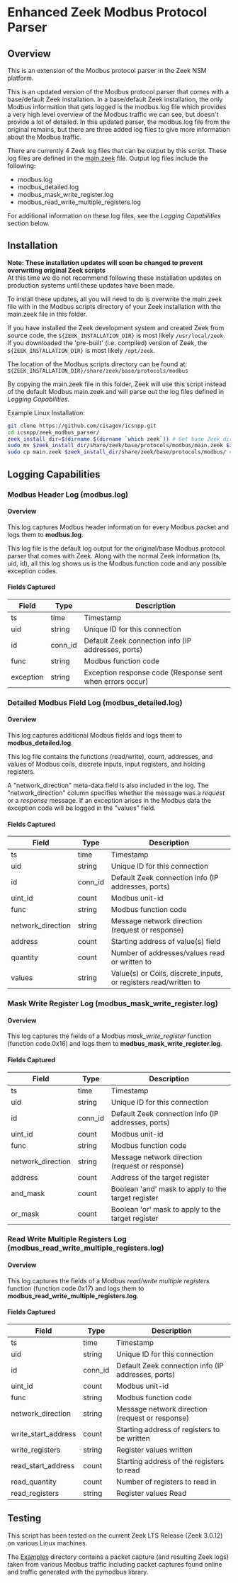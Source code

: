 # Enhanced Zeek Modbus Protocol Parser

## Overview

This is an extension of the Modbus protocol parser in the Zeek NSM platform.

This is an updated version of the Modbus protocol parser that comes with a base/default Zeek installation. In a base/default Zeek installation, the only Modbus information that gets logged is the modbus.log file which provides a very high level overview of the Modbus traffic we can see, but doesn't provide a lot of detailed. In this updated parser, the modbus.log file from the original remains, but there are three added log files to give more information about the Modbus traffic.

There are currently 4 Zeek log files that can be output by this script.  These log files are defined in the [main.zeek](main.zeek) file.  Output log files include the following: 
* modbus.log
* modbus_detailed.log
* modbus_mask_write_register.log
* modbus_read_write_multiple_registers.log

For additional information on these log files, see the *Logging Capabilities* section below.

## Installation

**Note: These installation updates will soon be changed to prevent overwriting original Zeek scripts**  
At this time we do not recommend following these installation updates on production systems until these updates have been made.

To install these updates, all you will need to do is overwrite the main.zeek file with in the Modbus scripts directory of your Zeek installation with the main.zeek file in this folder. 

If you have installed the Zeek development system and created Zeek from source code, the `${ZEEK_INSTALLATION_DIR}` is most likely `/usr/local/zeek`.
If you downloaded the 'pre-built' (i.e. compiled) version of Zeek, the `${ZEEK_INSTALLATION_DIR}` is most likely `/opt/zeek`.

The location of the Modbus scripts directory can be found at:
`${ZEEK_INSTALLATION_DIR}/share/zeek/base/protocols/modbus`

By copying the main.zeek file in this folder, Zeek will use this script instead of the default Modbus main.zeek and will parse out the log files defined in *Logging Capabilities*.

Example Linux Installation:
```bash
git clone https://github.com/cisagov/icsnpp.git
cd icsnpp/zeek_modbus_parser/
zeek_install_dir=$(dirname $(dirname `which zeek`)) # Get base Zeek directory
sudo mv $zeek_install_dir/share/zeek/base/protocols/modbus/main.zeek $zeek_install_dir/share/zeek/base/protocols/modbus/main.zeek.old
sudo cp main.zeek $zeek_install_dir/share/zeek/base/protocols/modbus/ # Copy new main.zeek file into Modbus scripts directory
```

## Logging Capabilities

### Modbus Header Log (modbus.log)

#### Overview

This log captures Modbus header information for every Modbus packet and logs them to **modbus.log**.

This log file is the default log output for the original/base Modbus protocol parser that comes with Zeek. Along with the normal Zeek information (ts, uid, id), all this log shows us is the Modbus function code and any possible exception codes. 

#### Fields Captured

| Field         | Type      | Description                                               |
| ------------- |-----------|-----------------------------------------------------------|
| ts            | time      | Timestamp                                                 |
| uid           | string    | Unique ID for this connection                             |
| id            | conn_id   | Default Zeek connection info (IP addresses, ports)        |
| func          | string    | Modbus function code                                      |
| exception     | string    | Exception response code (Response sent when errors occur) |

### Detailed Modbus Field Log (modbus_detailed.log)

#### Overview

This log captures additional Modbus fields and logs them to **modbus_detailed.log**.

This log file contains the functions (read/write), count, addresses, and values of Modbus coils, discrete inputs, input registers, and holding registers.

A "network_direction" meta-data field is also included in the log.  The "network_direction" column specifies whether the message was a *request* or a *response* message. 
If an exception arises in the Modbus data the exception code will be logged in the "values" field.

#### Fields Captured

| Field             | Type      | Description                                                       |
| ----------------- |-----------|-------------------------------------------------------------------|
| ts                | time      | Timestamp                                                         |
| uid               | string    | Unique ID for this connection                                     |
| id                | conn_id   | Default Zeek connection info (IP addresses, ports)                |
| uint_id           | count     | Modbus unit-id                                                    |
| func              | string    | Modbus function code                                              |
| network_direction | string    | Message network direction (request or response)                   |
| address           | count     | Starting address of value(s) field                                |
| quantity          | count     | Number of addresses/values read or written to                     |
| values            | string    | Value(s) or Coils, discrete_inputs, or registers read/written to  |


### Mask Write Register Log (modbus_mask_write_register.log)

#### Overview

This log captures the fields of a Modbus *mask_write_register* function (function code 0x16) and logs them to **modbus_mask_write_register.log**.

#### Fields Captured

| Field             | Type      | Description                                           |
| ----------------- |-----------|-------------------------------------------------------|
| ts                | time      | Timestamp                                             |
| uid               | string    | Unique ID for this connection                         |
| id                | conn_id   | Default Zeek connection info (IP addresses, ports)    |
| uint_id           | count     | Modbus unit-id                                        |
| func              | string    | Modbus function code                                  |
| network_direction | string    | Message network direction (request or response)       |
| address           | count     | Address of the target register                        |
| and_mask          | count     | Boolean 'and' mask to apply to the target register    |
| or_mask           | count     | Boolean 'or' mask to apply to the target register     |

### Read Write Multiple Registers Log (modbus_read_write_multiple_registers.log)

#### Overview

This log captures the fields of a Modbus *read/write multiple registers* function (function code 0x17) and logs them to **modbus_read_write_multiple_registers.log**.

#### Fields Captured

| Field                 | Type      | Description                                           |
| ----------------------|-----------|-------------------------------------------------------|
| ts                    | time      | Timestamp                                             |
| uid                   | string    | Unique ID for this connection                         |
| id                    | conn_id   | Default Zeek connection info (IP addresses, ports)    |
| uint_id               | count     | Modbus unit-id                                        |
| func                  | string    | Modbus function code                                  |
| network_direction     | string    | Message network direction (request or response)       |
| write_start_address   | count     | Starting address of registers to be written           |
| write_registers       | string    | Register values written                               |
| read_start_address    | count     | Starting address of the registers to read             |
| read_quantity         | count     | Number of registers to read in                        |
| read_registers        | string    | Register values Read                                  |

## Testing

This script has been tested on the current Zeek LTS Release (Zeek 3.0.12) on various Linux machines.

The [Examples](examples) directory contains a packet capture (and resulting Zeek logs) taken from various Modbus traffic including packet captures found online and traffic generated with the pymodbus library.
